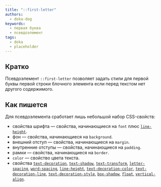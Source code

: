 ```yaml
---
title: "::first-letter"
authors:
  - doka-dog
keywords:
  - первая буква
  - псевдоэлемент
tags:
  - doka
  - placeholder
---
```


## Кратко

Псевдоэлемент `::first-letter` позволяет задать стили для первой буквы первой строки блочного элемента если перед текстом нет другого содержимого.

## Как пишется

Для псевдоэлемента сработает лишь небольшой набор CSS-свойств:

- свойства шрифта — свойства, начинающиеся на `font` плюс [`line-height`](/css/line-height).
- фон — свойства, начинающиеся на `background`.
- внешний отступ — свойства, начинающиеся на `margin`.
- внутренние отступы — свойства, начинающиеся на `padding`.
- рамки — свойства, начинающиеся на `border`.
- `color` — свойство цвета текста.
- свойства [`text-decoration`](/css/text-decoration), [`text-shadow`](/css/text-shadow), [`text-transform`](/css/text-transform), [`letter-spacing`](/css/letter-spacing), [`word-spacing`](/css/word-spacing), [`line-height`](/css/line-height), [`text-decoration-color`](/css/text-decoration-color), [`text-decoration-line`](/css/text-decoration-line), [`text-decoration-style`](/css/text-decoration-style), [`box-shadow`](/css/box-shadow), [`float`](/css/float), [`vertical-align`](/css/vertical-align).
